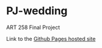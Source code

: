 # PJ-wedding
ART 258 Final Project

Link to the [Github Pages hosted site](https://jessieqc1/github.io/PJ-wedding)
